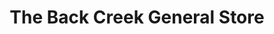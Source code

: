 ---
title: "The Back Creek General Store"
url: /chesapeake-city/the-back-creek-general-store/
shop: Lebensmittel
---